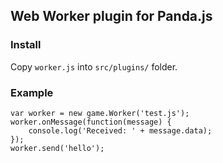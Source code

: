 ## Web Worker plugin for Panda.js

### Install

Copy `worker.js` into `src/plugins/` folder.

### Example

    var worker = new game.Worker('test.js');
    worker.onMessage(function(message) {
        console.log('Received: ' + message.data);
    });
    worker.send('hello');